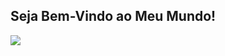 ## Seja Bem-Vindo ao Meu Mundo!
![](https://media1.tenor.com/m/i3lImBg2UEQAAAAd/scaler-create-impact.gif)

<!--
**EversonF/EversonF** is a ✨ _special_ ✨ repository because its `README.md` (this file) appears on your GitHub profile.

Here are some ideas to get you started:

- 🔭 I’m currently working on ...
- 🌱 I’m currently learning ...
- 👯 I’m looking to collaborate on ...
- 🤔 I’m looking for help with ...
- 💬 Ask me about ...
- 📫 How to reach me: ...
- 😄 Pronouns: ...
- ⚡ Fun fact: ...
-->
